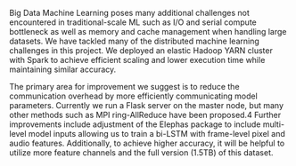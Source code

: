 Big Data Machine Learning poses many additional challenges not encountered in traditional-scale ML such as I/O and serial compute bottleneck as well as memory and cache management when handling large datasets. We have tackled many of the distributed machine learning challenges in this project. We deployed an elastic Hadoop YARN cluster with Spark to achieve efficient scaling and lower execution time while maintaining similar accuracy.

The primary area for improvement we suggest is to reduce the communication overhead by more efficiently communicating model parameters. Currently we run a Flask server on the master node, but many other methods such as MPI ring-AllReduce have been proposed.4 Further improvements include adjustment of the Elephas package to include multi-level model inputs allowing us to train a bi-LSTM with frame-level pixel and audio features. Additionally, to achieve higher accuracy, it will be helpful to utilize more feature channels and the full version (1.5TB) of this dataset.
